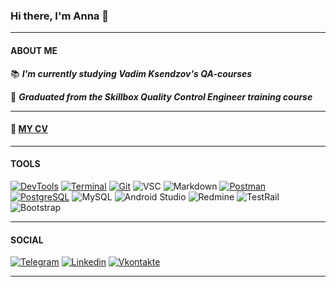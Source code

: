 ### Hi there, I'm Anna :wave:
---
#### ABOUT ME 

:books: ***I'm currently studying Vadim Ksendzov's QA-courses***

:book: ***Graduated from the Skillbox Quality Control Engineer training course***
___
#### :page_with_curl: [MY CV ](https://aikagv.github.io/resume/) 
___
#### TOOLS

[![DevTools](https://img.shields.io/badge/DevTools-db3a2c?style=for-the-badge&logo=DEVTOOLS&logoColor=white)](https://github.com/aikagv/devtools)
[![Terminal](https://img.shields.io/badge/Terminal-00485B.svg?style=for-the-badge&logo=iterm2&logoColor=white)](https://github.com/aikagv/terminal)
[![Git](https://img.shields.io/badge/git-e84e32.svg?style=for-the-badge&logo=git&logoColor=white)](https://github.com/aikagv/git_hub)
![VSC](https://img.shields.io/badge/VISUAL%20STUDIO%20CODE-0066b8?style=for-the-badge&logo=visualstudiocode&logoColor=white)
![Markdown](https://img.shields.io/badge/markdown-%23000000.svg?style=for-the-badge&logo=markdown&logoColor=white)
[![Postman](https://img.shields.io/badge/Postman-fe6c37.svg?style=for-the-badge&logo=postman&logoColor=white)](https://github.com/aikagv/postman)
[![PostgreSQL](https://img.shields.io/badge/PostgreSQL-31648c.svg?style=for-the-badge&logo=postgresql&logoColor=white)](https://github.com/aikagv/sql)
![MySQL](https://img.shields.io/badge/MySQL-e89313.svg?style=for-the-badge&logo=mysql&logoColor=white)
![Android Studio](https://img.shields.io/badge/Android%20Studio-3DDC84.svg?style=for-the-badge&logo=android-studio&logoColor=white)
![Redmine](https://img.shields.io/badge/Redmine-cf4637.svg?style=for-the-badge&logo=Redmine&logoColor=white)
![TestRail](https://img.shields.io/badge/TestRail-0e3754.svg?style=for-the-badge&logo=TestRail&logoColor=white)
![Bootstrap](https://img.shields.io/badge/Bootstrap-6f2bf4.svg?style=for-the-badge&logo=Bootstrap&logoColor=white)
___
#### SOCIAL
[![Telegram](https://img.shields.io/badge/Telegram-25a3e1?style=for-the-badge&logo=telegram&logoColor=white)](https://t.me/annagvozdeva)
[![Linkedin](https://img.shields.io/badge/linkedin-0966c2?style=for-the-badge&logo=linkedin&logoColor=white)](https://www.linkedin.com/in/anna-gvozdeva-4318a3277/)
[![Vkontakte](https://img.shields.io/badge/Vkontakte-0173f6?style=for-the-badge&logo=Vk)](https://vk.com/a_ika)
___



